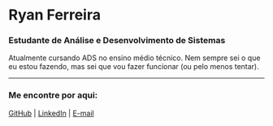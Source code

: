 # Ryan Ferreira

### Estudante de Análise e Desenvolvimento de Sistemas

Atualmente cursando ADS no ensino médio técnico. Nem sempre sei o que eu estou fazendo, mas sei que vou fazer funcionar (ou pelo menos tentar).

---

### Me encontre por aqui:

[GitHub](https://github.com/RyanM-Ferreira) | [LinkedIn](https://linkedin.com/in/depois-insiro) | [E-mail](mailto:ryanmatheusferreira@outlook.com.br)

